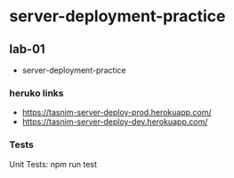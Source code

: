 # server-deployment-practice

## lab-01 
* server-deployment-practice

### heruko links 
* https://tasnim-server-deploy-prod.herokuapp.com/
* https://tasnim-server-deploy-dev.herokuapp.com/

### Tests
Unit Tests: npm run test

